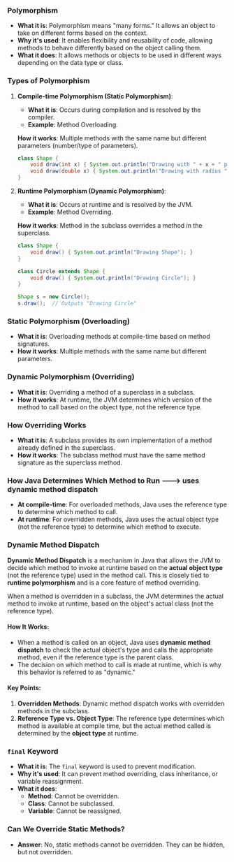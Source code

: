 ### Polymorphism
- **What it is**: Polymorphism means "many forms." It allows an object to take on different forms based on the context.
- **Why it's used**: It enables flexibility and reusability of code, allowing methods to behave differently based on the object calling them.
- **What it does**: It allows methods or objects to be used in different ways depending on the data type or class.

### Types of Polymorphism
1. **Compile-time Polymorphism (Static Polymorphism)**:
   - **What it is**: Occurs during compilation and is resolved by the compiler.
   - **Example**: Method Overloading.

   **How it works**: Multiple methods with the same name but different parameters (number/type of parameters).

   ```java
   class Shape {
       void draw(int x) { System.out.println("Drawing with " + x + " points"); }
       void draw(double x) { System.out.println("Drawing with radius " + x); }
   }
   ```

2. **Runtime Polymorphism (Dynamic Polymorphism)**:
   - **What it is**: Occurs at runtime and is resolved by the JVM.
   - **Example**: Method Overriding.

   **How it works**: Method in the subclass overrides a method in the superclass.

   ```java
   class Shape {
       void draw() { System.out.println("Drawing Shape"); }
   }

   class Circle extends Shape {
       void draw() { System.out.println("Drawing Circle"); }
   }

   Shape s = new Circle();
   s.draw();  // Outputs "Drawing Circle"
   ```

### Static Polymorphism (Overloading)
- **What it is**: Overloading methods at compile-time based on method signatures.
- **How it works**: Multiple methods with the same name but different parameters.

### Dynamic Polymorphism (Overriding)
- **What it is**: Overriding a method of a superclass in a subclass.
- **How it works**: At runtime, the JVM determines which version of the method to call based on the object type, not the reference type.

### How Overriding Works
- **What it is**: A subclass provides its own implementation of a method already defined in the superclass.
- **How it works**: The subclass method must have the same method signature as the superclass method.

### How Java Determines Which Method to Run ---> uses dynamic method dispatch
- **At compile-time**: For overloaded methods, Java uses the reference type to determine which method to call.
- **At runtime**: For overridden methods, Java uses the actual object type (not the reference type) to determine which method to execute.

### Dynamic Method Dispatch 

**Dynamic Method Dispatch** is a mechanism in Java that allows the JVM to decide which method to invoke at runtime based on the **actual object type** (not the reference type) used in the method call. This is closely tied to **runtime polymorphism** and is a core feature of method overriding.

When a method is overridden in a subclass, the JVM determines the actual method to invoke at runtime, based on the object's actual class (not the reference type).

#### How It Works:
- When a method is called on an object, Java uses **dynamic method dispatch** to check the actual object's type and calls the appropriate method, even if the reference type is the parent class.
- The decision on which method to call is made at runtime, which is why this behavior is referred to as "dynamic."

#### Key Points:
1. **Overridden Methods**: Dynamic method dispatch works with overridden methods in the subclass.
2. **Reference Type vs. Object Type**: The reference type determines which method is available at compile time, but the actual method called is determined by the **object type** at runtime.


### `final` Keyword
- **What it is**: The `final` keyword is used to prevent modification.
- **Why it's used**: It can prevent method overriding, class inheritance, or variable reassignment.
- **What it does**: 
  - **Method**: Cannot be overridden.
  - **Class**: Cannot be subclassed.
  - **Variable**: Cannot be reassigned.

### Can We Override Static Methods?
- **Answer**: No, static methods cannot be overridden. They can be hidden, but not overridden.


